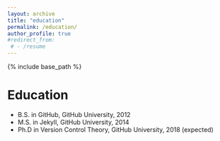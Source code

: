 ```yaml
---
layout: archive
title: "education"
permalink: /education/
author_profile: true
#redirect_from:
 # - /resume
---
```


{% include base_path %}

Education
======
* B.S. in GitHub, GitHub University, 2012
* M.S. in Jekyll, GitHub University, 2014
* Ph.D in Version Control Theory, GitHub University, 2018 (expected)
